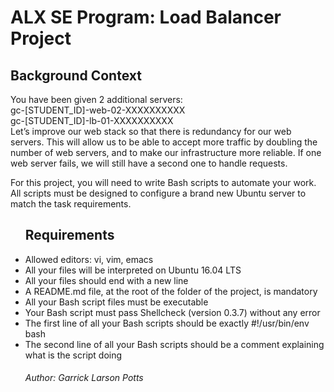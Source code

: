 <h1>ALX SE Program: Load Balancer Project</h1>

<h2>Background Context</h2>
<p>You have been given 2 additional servers:
<br>
gc-[STUDENT_ID]-web-02-XXXXXXXXXX
<br>
gc-[STUDENT_ID]-lb-01-XXXXXXXXXX
<br>
Let’s improve our web stack so that there is redundancy for our web servers.
This will allow us to be able to accept more traffic by doubling the number
of web servers, and to make our infrastructure more reliable. If one web
server fails, we will still have a second one to handle requests.

For this project, you will need to write Bash scripts to automate your work.
All scripts must be designed to configure a brand new Ubuntu server to match
the task requirements.</p>

<ul><h2>Requirements</h2>
<li>Allowed editors: vi, vim, emacs</li>
<li>All your files will be interpreted on Ubuntu 16.04 LTS</li>
<li>All your files should end with a new line</li>
<li>A README.md file, at the root of the folder of the project, is mandatory</li>
<li>All your Bash script files must be executable</li>
<li>Your Bash script must pass Shellcheck (version 0.3.7) without any error</li>
<li>The first line of all your Bash scripts should be exactly #!/usr/bin/env bash</li>
<li>The second line of all your Bash scripts should be a comment explaining what is the script doing</li>

<h6>Author: Garrick Larson Potts</h6>
